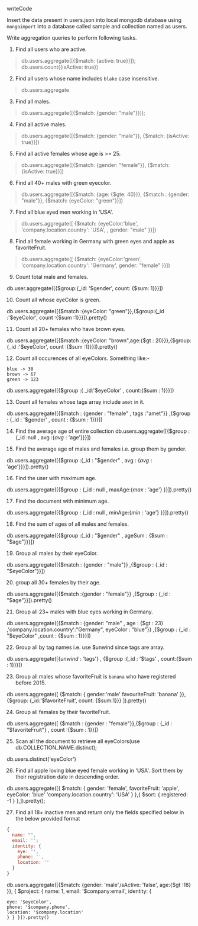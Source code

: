 writeCode

Insert the data present in users.json into local mongodb database using `mongoimport` into a database called sample and collection named as users.

Write aggregation queries to perform following tasks.

1. Find all users who are active.

> db.users.aggregate([{$match: {active: true}}]);
> db.users.count({isActive: true})

2. Find all users whose name includes `blake` case insensitive.

> db.users.aggregate

3. Find all males.

> db.users.aggregate([{$match: {gender: "male"}}]);

4. Find all active males.

> db.users.aggregate([{$match: {gender: "male"}}, {$match: {isActive: true}}])

5. Find all active females whose age is >= 25.

> db.users.aggregate([{$match: {gender: "female"}}, {$match: {isActive: true}}])

6. Find all 40+ males with green eyecolor.

> db.users.aggregate([{$match: {age: {$gte: 40}}}, {$match : {gender: "male"}}, {$match: {eyeColor: "green"}}])

7. Find all blue eyed men working in 'USA'.
> db.users.aggregate([ {$match: {eyeColor:'blue', 'company.location.country': 'USA', , gender: "male" }}])

8. Find all female working in Germany with green eyes and apple as favoriteFruit.

> db.users.aggregate([ {$match: {eyeColor:'green', 'company.location.country': 'Germany', gender: "female" }}])

9. Count total male and females.

db.user.aggregate([{$group:{_id: '$gender', count: {$sum: 1}}}])

10. Count all whose eyeColor is green.

db.users.aggregate([{$match :{eyeColor: "green"}},{$group:{_id :'$eyeColor', count :{$sum :1}}}]).pretty()


11. Count all 20+ females who have brown eyes.

db.users.aggregate([{$match :{eyeColor: "brown",age:{$gt : 20}}},{$group:{_id :'$eyeColor', count :{$sum :1}}}]).pretty()


12. Count all occurences of all eyeColors.
    Something like:-

```
blue -> 30
brown -> 67
green -> 123
```
db.users.aggregate([{$group :{ _id:'$eyeColor' , count:{$sum : 1}}}])


13. Count all females whose tags array include `amet` in it.

db.users.aggregate([{$match : {gender : "female" , tags :"amet"}} ,{$group : {_id : '$gender' , count : {$sum : 1}}}])


14. Find the average age of entire collection
db.users.aggregate([{$group : {_id :null , avg :{$avg : '$age'}}}])


15. Find the average age of males and females i.e. group them by gender.

db.users.aggregate([{$group :{_id : "$gender" , avg : {$avg : '$age'}}}]).pretty()


16. Find the user with maximum age.

db.users.aggregate([{$group : {_id : null , maxAge:{$max : '$age'} }}]).pretty()


17. Find the document with minimum age.

db.users.aggregate([{$group : {_id : null , minAge:{$min : '$age'} }}]).pretty()


18. Find the sum of ages of all males and females.

db.users.aggregate([{$group :{_id : "$gender" , ageSum : {$sum : "$age"}}}])


19. Group all males by their eyeColor.

db.users.aggregate([{$match : {gender : "male"}} ,{$group : {_id : "$eyeColor"}}])


20. group all 30+ females by their age.

db.users.aggregate([{$match :{gender : "female"}} ,{$group : {_id : "$age"}}]).pretty()


21. Group all 23+ males with blue eyes working in Germany.

db.users.aggregate([{$match : {gender: "male" , age : {$gt : 23} ,'company.location.country':"Germany", eyeColor : "blue"}} ,{$group : {_id : "$eyeColor" ,count : {$sum : 1}}}])


22. Group all by tag names i.e. use \$unwind since tags are array.

db.users.aggregate([{$unwind : '$tags'} , {$group :{_id : '$tags' , count:{$sum : 1}}}])


23. Group all males whose favoriteFruit is `banana` who have registered before 2015.

db.users.aggregate([ {$match: { gender:'male' favouriteFruit: 'banana' }}, {$group: {_id:'$favoriteFruit', count: {$sum:1}}} ]).pretty()


24. Group all females by their favoriteFruit.

db.users.aggregate([ {$match : {gender : "female"}},{$group : {_id : "$favoriteFruit"} , count :{$sum : 1}}])


25. Scan all the document to retrieve all eyeColors(use db.COLLECTION_NAME.distinct);

db.users.distinct('eyeColor')

26. Find all apple loving blue eyed female working in 'USA'. Sort them by their registration date in descending order.

db.users.aggregate([{ $match: { gender: 'female', favoriteFruit: 'apple', eyeColor: 'blue' 'company.location.country': 'USA' } },{ $sort: { registered: -1 } },]).pretty();


27. Find all 18+ inactive men and return only the fields specified below in the below provided format

```js
{
  name: "",
  email: '';
  identity: {
    eye: '',
    phone: '',
    location: ''
  }
}
```

db.users.aggregate([{$match: {gender: 'male',isActive: 'false', age:{$gt :18} }}, { $project: { name: 1, email: '$company:email', identity: {

    eye: '$eyeColor',
    phone: '$company.phone',
    location: '$company.location'
    } } }]).pretty()
